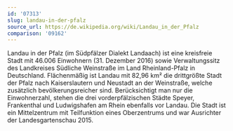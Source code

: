 ```yaml
---
id: '07313'
slug: landau-in-der-pfalz
source_url: https://de.wikipedia.org/wiki/Landau_in_der_Pfalz
comparison: '09162'
---
```


Landau in der Pfalz (im Südpfälzer Dialekt Landaach) ist eine kreisfreie Stadt mit 46.006 Einwohnern (31. Dezember 2016) sowie Verwaltungssitz des Landkreises Südliche Weinstraße im Land Rheinland-Pfalz in Deutschland. Flächenmäßig ist Landau mit 82,96 km² die drittgrößte Stadt der Pfalz nach Kaiserslautern und Neustadt an der Weinstraße, welche zusätzlich bevölkerungsreicher sind. Berücksichtigt man nur die Einwohnerzahl, stehen die drei vorderpfälzischen Städte Speyer, Frankenthal und Ludwigshafen am Rhein ebenfalls vor Landau. Die Stadt ist ein Mittelzentrum mit Teilfunktion eines Oberzentrums und war Ausrichter der Landesgartenschau 2015.
